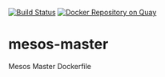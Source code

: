 [![Build Status](https://travis-ci.org/mesos-dockerized/master-dockerfile.svg?branch=master)](https://travis-ci.org/mesos-dockerized/master-dockerfile) [![Docker Repository on Quay](https://quay.io/repository/mesosdockerized/mesos-master/status "Docker Repository on Quay")](https://quay.io/repository/mesosdockerized/mesos-master)

# mesos-master
Mesos Master Dockerfile
